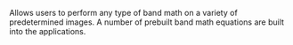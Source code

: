 Allows users to perform any type of band math on a variety of predetermined images. A number of prebuilt band math equations are built into the applications.
